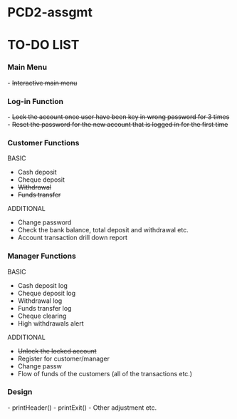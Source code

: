 # PCD2-assgmt
<h1>TO-DO LIST</h1>

<h3><strong>Main Menu</strong></h3>
- <s>Interactive main menu</s>

<h3><strong>Log-in Function</strong></h3>
- <s>Lock the account once user have been key in wrong password for 3 times</s>
- <s>Reset the password for the new account that is logged in for the first time</s>

<h3><strong>Customer Functions</strong></h3>

BASIC

- Cash deposit
- Cheque deposit
- <s>Withdrawal</s>
- <s>Funds transfer</s>

ADDITIONAL
- Change password
- Check the bank balance, total deposit and withdrawal etc.
- Account transaction drill down report

<h3><strong>Manager Functions</strong></h3>

BASIC

- Cash deposit log
- Cheque deposit log
- Withdrawal log
- Funds transfer log
- Cheque clearing
- High withdrawals alert

ADDITIONAL
- <s>Unlock the locked account</s>
- Register for customer/manager
- Change passw
- Flow of funds of the customers (all of the transactions etc.)

<h3><strong>Design</strong></h3>
- printHeader()
- printExit()
- Other adjustment etc.
